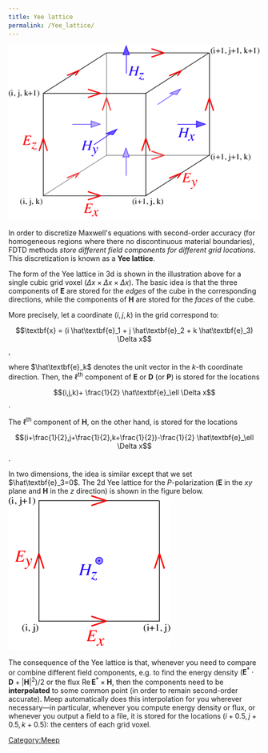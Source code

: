 ```yaml
---
title: Yee lattice
permalink: /Yee_lattice/
---
```



![400px|center|thumb|Illustration of Yee lattice in 3d for a single grid voxel.](images/Yee-cube.png)

 In order to discretize Maxwell's equations with second-order accuracy (for homogeneous regions where there no discontinuous material boundaries), FDTD methods *store different field components for different grid locations*. This discretization is known as a **Yee lattice**.

The form of the Yee lattice in 3d is shown in the illustration above for a single cubic grid voxel ($\Delta x \times \Delta x \times \Delta x$). The basic idea is that the three components of **E** are stored for the *edges* of the cube in the corresponding directions, while the components of **H** are stored for the *faces* of the cube.

More precisely, let a coordinate $(i,j,k)$ in the grid correspond to:

$$\textbf{x} = (i \hat\textbf{e}_1 + j \hat\textbf{e}_2 + k \hat\textbf{e}_3) \Delta x$$,

where $\hat\textbf{e}_k$ denotes the unit vector in the *k*-th coordinate direction. Then, the $\ell$<sup>th</sup> component of $\textbf{E}$ or $\textbf{D}$ (or $\textbf{P}$) is stored for the locations

$$(i,j,k)+ \frac{1}{2} \hat\textbf{e}_\ell  \Delta x$$.

The $\ell$<sup>th</sup> component of $\textbf{H}$, on the other hand, is stored for the locations

$$(i+\frac{1}{2},j+\frac{1}{2},k+\frac{1}{2})-\frac{1}{2} \hat\textbf{e}_\ell  \Delta x$$.

In two dimensions, the idea is similar except that we set $\hat\textbf{e}_3=0$. The 2d Yee lattice for the <i>P</i>-polarization (**E** in the *xy* plane and **H** in the *z* direction) is shown in the figure below. 
![thumb|center|250px|Yee lattice in 2d for the TE polarization.](images/Yee-te.png)



The consequence of the Yee lattice is that, whenever you need to compare or combine different field components, e.g. to find the energy density $(\textbf{E}^* \cdot \textbf{D} + |\textbf{H}|^2)/2$ or the flux $\textrm{Re}\, \textbf{E}^* \times \textbf{H}$, then the components need to be **interpolated** to some common point (in order to remain second-order accurate). Meep automatically does this interpolation for you wherever necessary—in particular, whenever you compute energy density or flux, or whenever you output a field to a file, it is stored for the locations $(i+0.5,j+0.5,k+0.5)$: the centers of each grid voxel.

[Category:Meep](Meep.md)
